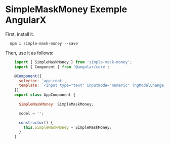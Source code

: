 # SimpleMaskMoney Exemple AngularX
First, install it.
```shell
  npm i simple-mask-money --save
```
Then, use it as follows:
```javascript
    import { SimpleMaskMoney } from 'simple-mask-money';
    import { Component } from '@angular/core';

    @Component({
      selector: 'app-root',
      template: `<input type="text" inputmode="numeric" (ngModelChange)="model=SimpleMaskMoney.format($event)" [ngModel]="model" />`
    })
    export class AppComponent {
      
      SimpleMaskMoney: SimpleMaskMoney;

      model = '';

      constructor() { 
        this.SimpleMaskMoney = SimpleMaskMoney;
      }
    }

```

